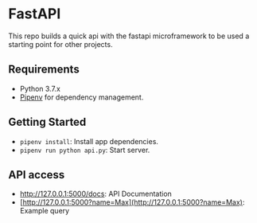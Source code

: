 # FastAPI 

This repo builds a quick api with the fastapi microframework to be used a starting point for other projects.

## Requirements
- Python 3.7.x
- [Pipenv](https://pipenv.pypa.io/en/latest/install/#installing-pipenv) for dependency management.

## Getting Started
- `pipenv install`: Install app dependencies.
- `pipenv run python api.py`: Start server.

## API access
- http://127.0.0.1:5000/docs: API Documentation
- [http://127.0.0.1:5000?name=Max](http://127.0.0.1:5000?name=Max): Example query